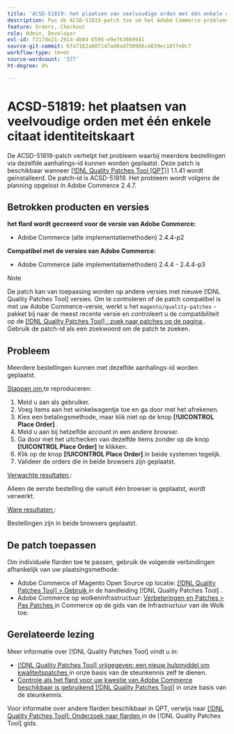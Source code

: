 ```yaml
---
title: 'ACSD-51819: het plaatsen van veelvoudige orden met één enkele citaat identiteitskaart'
description: Pas de ACSD-51819-patch toe om het Adobe Commerce-probleem op te lossen, waarbij meerdere bestellingen via dezelfde aanhalings-id kunnen worden geplaatst.
feature: Orders, Checkout
role: Admin, Developer
exl-id: f217de21-2914-4b84-b596-e9e763669941
source-git-commit: 6fa7182a807147a00ad750966cd839ec18ffe0c7
workflow-type: tm+mt
source-wordcount: '377'
ht-degree: 0%

---
```


# ACSD-51819: het plaatsen van veelvoudige orden met één enkele citaat identiteitskaart

De ACSD-51819-patch verhelpt het probleem waarbij meerdere bestellingen via dezelfde aanhalings-id kunnen worden geplaatst. Deze patch is beschikbaar wanneer [[!DNL Quality Patches Tool (QPT)]](/help/announcements/adobe-commerce-announcements/magento-quality-patches-released-new-tool-to-self-serve-quality-patches.md) 1.1.41 wordt geïnstalleerd. De patch-id is ACSD-51819. Het probleem wordt volgens de planning opgelost in Adobe Commerce 2.4.7.

## Betrokken producten en versies

**het flard wordt gecreeerd voor de versie van Adobe Commerce:**

* Adobe Commerce (alle implementatiemethoden) 2.4.4-p2

**Compatibel met de versies van Adobe Commerce:**

* Adobe Commerce (alle implementatiemethoden) 2.4.4 - 2.4.4-p3

>[!NOTE]
>
>De patch kan van toepassing worden op andere versies met nieuwe [!DNL Quality Patches Tool] versies. Om te controleren of de patch compatibel is met uw Adobe Commerce-versie, werkt u het `magento/quality-patches` -pakket bij naar de meest recente versie en controleert u de compatibiliteit op de [[!DNL Quality Patches Tool] : zoek naar patches op de pagina ](https://experienceleague.adobe.com/tools/commerce-quality-patches/index.html) . Gebruik de patch-id als een zoekwoord om de patch te zoeken.

## Probleem

Meerdere bestellingen kunnen met dezelfde aanhalings-id worden geplaatst.

<u> Stappen om </u> te reproduceren:

1. Meld u aan als gebruiker.
1. Voeg items aan het winkelwagentje toe en ga door met het afrekenen.
1. Kies een betalingsmethode, maar klik niet op de knop **[!UICONTROL Place Order]** .
1. Meld u aan bij hetzelfde account in een andere browser.
1. Ga door met het uitchecken van dezelfde items zonder op de knop **[!UICONTROL Place Order]** te klikken.
1. Klik op de knop **[!UICONTROL Place Order]** in beide systemen tegelijk.
1. Valideer de orders die in beide browsers zijn geplaatst.

<u> Verwachte resultaten </u>:

Alleen de eerste bestelling die vanuit één browser is geplaatst, wordt verwerkt.

<u> Ware resultaten </u>:

Bestellingen zijn in beide browsers geplaatst.

## De patch toepassen

Om individuele flarden toe te passen, gebruik de volgende verbindingen afhankelijk van uw plaatsingsmethode:

* Adobe Commerce of Magento Open Source op locatie: [[!DNL Quality Patches Tool]  > Gebruik ](https://experienceleague.adobe.com/docs/commerce-operations/tools/quality-patches-tool/usage.html) in de handleiding [!DNL Quality Patches Tool] .
* Adobe Commerce op wolkeninfrastructuur: [ Verbeteringen en Patches > Pas Patches ](https://experienceleague.adobe.com/docs/commerce-cloud-service/user-guide/develop/upgrade/apply-patches.html) in Commerce op de gids van de Infrastructuur van de Wolk toe.

## Gerelateerde lezing

Meer informatie over [!DNL Quality Patches Tool] vindt u in:

* [[!DNL Quality Patches Tool]  vrijgegeven: een nieuw hulpmiddel om kwaliteitspatches ](/help/announcements/adobe-commerce-announcements/magento-quality-patches-released-new-tool-to-self-serve-quality-patches.md) in onze basis van de steunkennis zelf te dienen.
* [ Controle als het flard voor uw kwestie van Adobe Commerce beschikbaar is gebruikend  [!DNL Quality Patches Tool]](/help/support-tools/patches-available-in-qpt-tool/check-patch-for-magento-issue-with-magento-quality-patches.md) in onze basis van de steunkennis.

Voor informatie over andere flarden beschikbaar in QPT, verwijs naar [[!DNL Quality Patches Tool]: Onderzoek naar flarden ](https://experienceleague.adobe.com/tools/commerce-quality-patches/index.html) in de [!DNL Quality Patches Tool] gids.
